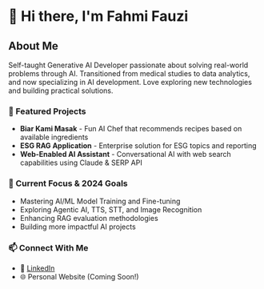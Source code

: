 # 👋 Hi there, I'm Fahmi Fauzi

## About Me
Self-taught Generative AI Developer passionate about solving real-world problems through AI. Transitioned from medical studies to data analytics, and now specializing in AI development. Love exploring new technologies and building practical solutions.

### 🔭 Featured Projects
- **Biar Kami Masak** - Fun AI Chef that recommends recipes based on available ingredients
- **ESG RAG Application** - Enterprise solution for ESG topics and reporting
- **Web-Enabled AI Assistant** - Conversational AI with web search capabilities using Claude & SERP API

### 🌱 Current Focus & 2024 Goals
- Mastering AI/ML Model Training and Fine-tuning
- Exploring Agentic AI, TTS, STT, and Image Recognition
- Enhancing RAG evaluation methodologies
- Building more impactful AI projects

### 📫 Connect With Me
- 💼 [LinkedIn](https://www.linkedin.com/in/wan-fahmifauzi/)
- 🌐 Personal Website (Coming Soon!)
